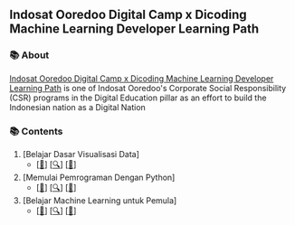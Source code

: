## Indosat Ooredoo Digital Camp x Dicoding Machine Learning Developer Learning Path

### 📚 About
[Indosat Ooredoo Digital Camp x Dicoding Machine Learning Developer Learning Path](https://www.dicoding.com/learningpaths/30) is one of Indosat Ooredoo's Corporate Social Responsibility (CSR) programs in the Digital Education pillar as an effort to build the Indonesian nation as a Digital Nation

### 📚 Contents

1. [Belajar Dasar Visualisasi Data]
    - [[📂]()] [[🔍](https://www.dicoding.com/academies/177/tutorials)] [[📃](https://www.dicoding.com/certificates/ERZR5DGOWPYV)]
2. [Memulai Pemrograman Dengan Python]
    - [[📂]()] [[🔍](https://www.dicoding.com/academies/86/tutorials)] [[📃](https://www.dicoding.com/certificates/QLZ98GDWEX5D)]
3. [Belajar Machine Learning untuk Pemula]
    - [[📂](https://github.com/RaharditoDio/IDCamp-Machine-Learning-Developer-Learning-Path/blob/main/Proyek_Akhir_Modul_3.ipynb)] [[🔍](https://www.dicoding.com/academies/184/tutorials)] [[📃](https://www.dicoding.com/certificates/1RXYYONG1XVM)]

